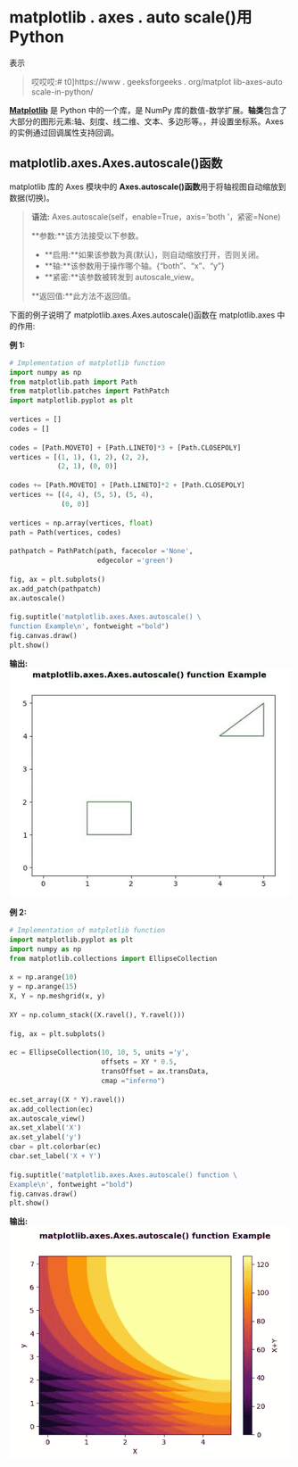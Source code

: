 # matplotlib . axes . auto scale()用 Python

表示

> 哎哎哎:# t0]https://www . geeksforgeeks . org/matplot lib-axes-auto scale-in-python/

**[Matplotlib](https://www.geeksforgeeks.org/python-introduction-matplotlib/)** 是 Python 中的一个库，是 NumPy 库的数值-数学扩展。**轴类**包含了大部分的图形元素:轴、刻度、线二维、文本、多边形等。，并设置坐标系。Axes 的实例通过回调属性支持回调。

## matplotlib.axes.Axes.autoscale()函数

matplotlib 库的 Axes 模块中的 **Axes.autoscale()函数**用于将轴视图自动缩放到数据(切换)。

> **语法:** Axes.autoscale(self，enable=True，axis='both '，紧密=None)
> 
> **参数:**该方法接受以下参数。
> 
> *   **启用:**如果该参数为真(默认)，则自动缩放打开，否则关闭。
> *   **轴:**该参数用于操作哪个轴。{“both”、“x”、“y”}
> *   **紧密:**该参数被转发到 autoscale_view。
> 
> **返回值:**此方法不返回值。

下面的例子说明了 matplotlib.axes.Axes.autoscale()函数在 matplotlib.axes 中的作用:

**例 1:**

```py
# Implementation of matplotlib function  
import numpy as np
from matplotlib.path import Path
from matplotlib.patches import PathPatch
import matplotlib.pyplot as plt

vertices = []
codes = []

codes = [Path.MOVETO] + [Path.LINETO]*3 + [Path.CLOSEPOLY]
vertices = [(1, 1), (1, 2), (2, 2), 
            (2, 1), (0, 0)]

codes += [Path.MOVETO] + [Path.LINETO]*2 + [Path.CLOSEPOLY]
vertices += [(4, 4), (5, 5), (5, 4), 
             (0, 0)]

vertices = np.array(vertices, float)
path = Path(vertices, codes)

pathpatch = PathPatch(path, facecolor ='None',
                      edgecolor ='green')

fig, ax = plt.subplots()
ax.add_patch(pathpatch)
ax.autoscale()

fig.suptitle('matplotlib.axes.Axes.autoscale() \
function Example\n', fontweight ="bold")
fig.canvas.draw()
plt.show()
```

**输出:**
![](img/94faa382578f34b730cd3f69e58bf921.png)

**例 2:**

```py
# Implementation of matplotlib function  
import matplotlib.pyplot as plt
import numpy as np
from matplotlib.collections import EllipseCollection

x = np.arange(10)
y = np.arange(15)
X, Y = np.meshgrid(x, y)

XY = np.column_stack((X.ravel(), Y.ravel()))

fig, ax = plt.subplots()

ec = EllipseCollection(10, 10, 5, units ='y',
                       offsets = XY * 0.5,
                       transOffset = ax.transData,
                       cmap ="inferno")

ec.set_array((X * Y).ravel())
ax.add_collection(ec)
ax.autoscale_view()
ax.set_xlabel('X')
ax.set_ylabel('y')
cbar = plt.colorbar(ec)
cbar.set_label('X + Y')

fig.suptitle('matplotlib.axes.Axes.autoscale() function \
Example\n', fontweight ="bold")
fig.canvas.draw()
plt.show()
```

**输出:**
![](img/e2af2011397e1aca86ad7086ee4fc97b.png)